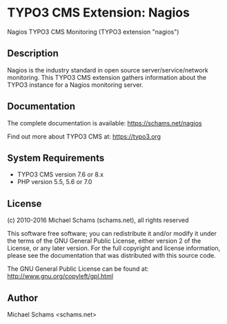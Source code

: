 TYPO3 CMS Extension: Nagios
===========================

Nagios TYPO3 CMS Monitoring (TYPO3 extension "nagios")

Description
-----------

Nagios is the industry standard in open source server/service/network monitoring.
This TYPO3 CMS extension gathers information about the TYPO3 instance for a Nagios monitoring server.

Documentation
-------------

The complete documentation is available: https://schams.net/nagios

Find out more about TYPO3 CMS at: https://typo3.org

System Requirements
-------------------

* TYPO3 CMS version 7.6 or 8.x
* PHP version 5.5, 5.6 or 7.0

License
-------

(c) 2010-2016 Michael Schams (schams.net), all rights reserved

This software free software; you can redistribute it and/or modify it under the terms of the GNU General Public License, either version 2 of the License, or any later version. For the full copyright and license information, please see the documentation that was distributed with this source code.

The GNU General Public License can be found at:
http://www.gnu.org/copyleft/gpl.html


Author
------
Michael Schams <schams.net>
